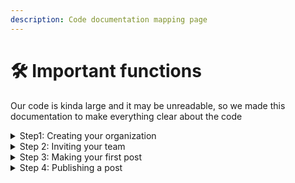 ```yaml
---
description: Code documentation mapping page
---
```


# 🛠 Important functions

Our code is kinda large and it may be unreadable, so we made this documentation to make everything clear about the code

<details>

<summary>Step1: Creating your organization</summary>



</details>

<details>

<summary>Step 2: Inviting your team</summary>



</details>

<details>

<summary>Step 3: Making your first post</summary>



</details>

<details>

<summary>Step 4: Publishing a post</summary>



</details>

